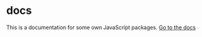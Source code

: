 # docs

This is a documentation for some own JavaScript packages. [Go to the docs](https://diegofrayo-docs.netlify.com)
